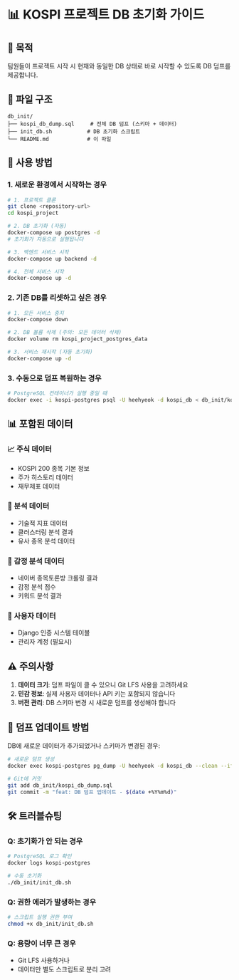 # 📊 KOSPI 프로젝트 DB 초기화 가이드

## 🎯 목적
팀원들이 프로젝트 시작 시 현재와 동일한 DB 상태로 바로 시작할 수 있도록 DB 덤프를 제공합니다.

## 📁 파일 구조
```
db_init/
├── kospi_db_dump.sql     # 전체 DB 덤프 (스키마 + 데이터)
├── init_db.sh           # DB 초기화 스크립트
└── README.md            # 이 파일
```

## 🚀 사용 방법

### 1. 새로운 환경에서 시작하는 경우
```bash
# 1. 프로젝트 클론
git clone <repository-url>
cd kospi_project

# 2. DB 초기화 (자동)
docker-compose up postgres -d
# 초기화가 자동으로 실행됩니다

# 3. 백엔드 서비스 시작
docker-compose up backend -d

# 4. 전체 서비스 시작
docker-compose up -d
```

### 2. 기존 DB를 리셋하고 싶은 경우
```bash
# 1. 모든 서비스 중지
docker-compose down

# 2. DB 볼륨 삭제 (주의: 모든 데이터 삭제)
docker volume rm kospi_project_postgres_data

# 3. 서비스 재시작 (자동 초기화)
docker-compose up -d
```

### 3. 수동으로 덤프 복원하는 경우
```bash
# PostgreSQL 컨테이너가 실행 중일 때
docker exec -i kospi-postgres psql -U heehyeok -d kospi_db < db_init/kospi_db_dump.sql
```

## 📊 포함된 데이터

### 📈 주식 데이터
- KOSPI 200 종목 기본 정보
- 주가 히스토리 데이터
- 재무제표 데이터

### 🧮 분석 데이터
- 기술적 지표 데이터
- 클러스터링 분석 결과
- 유사 종목 분석 데이터

### 💭 감정 분석 데이터
- 네이버 종목토론방 크롤링 결과
- 감정 분석 점수
- 키워드 분석 결과

### 👥 사용자 데이터
- Django 인증 시스템 테이블
- 관리자 계정 (필요시)

## ⚠️ 주의사항

1. **데이터 크기**: 덤프 파일이 클 수 있으니 Git LFS 사용을 고려하세요
2. **민감 정보**: 실제 사용자 데이터나 API 키는 포함되지 않습니다
3. **버전 관리**: DB 스키마 변경 시 새로운 덤프를 생성해야 합니다

## 🔄 덤프 업데이트 방법

DB에 새로운 데이터가 추가되었거나 스키마가 변경된 경우:

```bash
# 새로운 덤프 생성
docker exec kospi-postgres pg_dump -U heehyeok -d kospi_db --clean --if-exists --create --verbose > db_init/kospi_db_dump.sql

# Git에 커밋
git add db_init/kospi_db_dump.sql
git commit -m "feat: DB 덤프 업데이트 - $(date +%Y%m%d)"
```

## 🛠️ 트러블슈팅

### Q: 초기화가 안 되는 경우
```bash
# PostgreSQL 로그 확인
docker logs kospi-postgres

# 수동 초기화
./db_init/init_db.sh
```

### Q: 권한 에러가 발생하는 경우
```bash
# 스크립트 실행 권한 부여
chmod +x db_init/init_db.sh
```

### Q: 용량이 너무 큰 경우
- Git LFS 사용하거나
- 데이터만 별도 스크립트로 분리 고려 